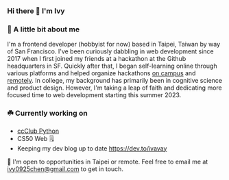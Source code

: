 ### Hi there 👋 I'm Ivy 

### 🌼 A little bit about me 

I'm a frontend developer (hobbyist for now) based in Taipei, Taiwan by way of San Francisco. I've been curiously dabbling in web development since 2017 when I first joined my friends at a hackathon at the Github headquarters in SF. Quickly after that, I began self-learning online through various platforms and helped organize hackathons [on campus](https://2020.cruzhacks.com/) and [remotely](https://www.sospectra.com/). In college, my background has primarily been in cognitive science and product design. However, I'm taking a leap of faith and dedicating more focused time to web development starting this summer 2023. 


### ☘️ Currently working on
- [ccClub Python](https://www.ccclub.io/)
- CS50 Web 🗒️
- Keeping my dev blog up to date <https://dev.to/ivavay>


🌱 I'm open to opportunities in Taipei or remote. Feel free to email me at ivy0925chen@gmail.com to get in touch.


